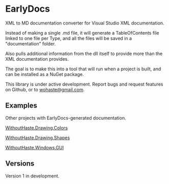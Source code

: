# EarlyDocs

XML to MD documentation converter for Visual Studio XML documentation.

Instead of making a single .md file, it will generate a TableOfContents file linked to one file per Type, and all the files will be saved in a "documentation" folder.

Also pulls additional information from the dll itself to provide more than the XML documentation provides.

The goal is to make this into a tool that will run when a project is built, and can be installed as a NuGet package.

This library is under active development. Report bugs and request features on Github, or to wohaste@gmail.com.

## Examples

Other projects with EarlyDocs-generated documentation.

[WithoutHaste.Drawing.Colors](https://github.com/WithoutHaste/WithoutHaste.Drawing.Colors/documentation/TableOfContents.md)

[WithoutHaste.Drawing.Shapes](https://github.com/WithoutHaste/WithoutHaste.Drawing.Shapes/documentation/TableOfContents.md)

[WithoutHaste.Windows.GUI](https://github.com/WithoutHaste/WithoutHaste.Windows.GUI/documentation/TableOfContents.md)

## Versions

Version 1 in development.